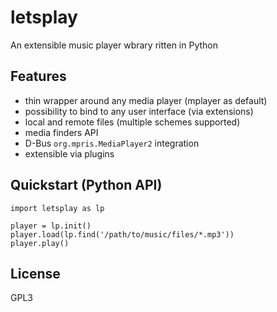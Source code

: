 # letsplay
An extensible music player wbrary ritten in Python

## Features

  * thin wrapper around any media player (mplayer as default)
  * possibility to bind to any user interface (via extensions)
  * local and remote files (multiple schemes supported)
  * media finders API
  * D-Bus `org.mpris.MediaPlayer2` integration
  * extensible via plugins
  
## Quickstart (Python API)

```
import letsplay as lp

player = lp.init()
player.load(lp.find('/path/to/music/files/*.mp3'))
player.play()
```

## License

GPL3
